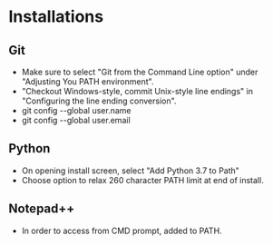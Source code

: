 # Installations

## Git
* Make sure to select "Git from the Command Line option" under "Adjusting You
PATH environment".
* "Checkout Windows-style, commit Unix-style line endings" in "Configuring the
line ending conversion".
* git config --global user.name
* git config --global user.email


## Python
* On opening install screen, select "Add Python 3.7 to Path"
* Choose option to relax 260 character PATH limit at end of install.

## Notepad++
* In order to access from CMD prompt, added to PATH.